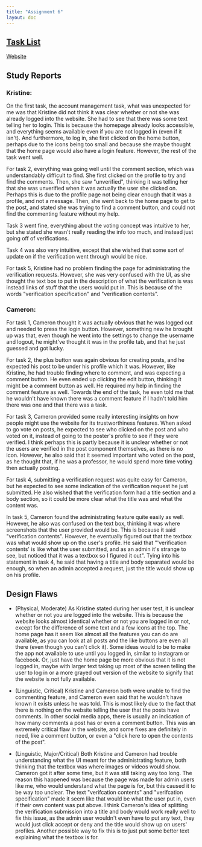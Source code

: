 ```yaml
---
title: "Assignment 6"
layout: doc
---
```


## [Task List](https://docs.google.com/spreadsheets/d/1upjspoVjjHvaycJIrtH6zwqx1awYiG1n3NW0FuEL4i0/edit?usp=sharing)

[Website](https://brainwave-frontend-eight.vercel.app/)

## Study Reports

### Kristine:

On the first task, the account management task, what was unexpected for me was that Kristine did not think it was clear
whether or not she was already logged into the website. She had to see that there was some text telling her to login.
This is because the homepage already looks accessible, and everything seems available even if you are not logged in (even
if it isn't). And furthermore, to log in, she first clicked on the home button, perhaps due to the icons being too small and
because she maybe thought that the home page would also have a login feature. However, the rest of the task went well.

For task 2, everything was going well until the comment section, which was understandably difficult to find. She first clicked
on the profile to try and find the comments. Then, she saw "unverified", thinking it was telling her that she was unverified
when it was actually the user she clicked on. Perhaps this is due to the profile page not being clear enough that it was a profile,
and not a message. Then, she went back to the home page to get to the post, and stated she was trying to find a comment button, and
could not find the commenting feature without my help.

Task 3 went fine, everything about the voting concept was intuitive to her, but she stated she wasn't really reading the info too
much, and instead just going off of verifications.

Task 4 was also very intuitive, except that she wished that some sort of update on if the verification went through would be nice.

For task 5, Kristine had no problem finding the page for administrating the verification requests. However, she was very confused
with the UI, as she thought the text box to put in the description of what the verification is was instead links of stuff that 
the users would put in. This is because of the words "verification specification" and "verification contents".

### Cameron:

For task 1, Cameron thought it was actually obvious that he was logged out and needed to press the login button. However, something
new he brought up was that, even though he went into the settings to change the username and logout, he might've thought it was
in the profile tab, and that he just guessed and got lucky.

For task 2, the plus button was again obvious for creating posts, and he expected his post to be under his profile which it was.
However, like Kristine, he had trouble finding where to comment, and was expecting a comment button. He even ended up clicking
the edit button, thinking it might be a comment button as well. He required my help in finding the comment feature as well.
Towards the end of the task, he even told me that he wouldn't have known there was a comment feature if I hadn't told him there
was one and that there was a task.

For task 3, Cameron provided some really interesting insights on how people might use the website for its trustworthiness features.
When asked to go vote on posts, he expected to see who clicked on the post and who voted on it, instead of going to the poster's
profile to see if they were verified. I think perhaps this is partly because it is unclear whether or not the users are verified
in the post component themselves, as there is no icon. However, he also said that it seemed important who voted on the post,
as he thought that, if he was a professor, he would spend more time voting then actually posting.

For task 4, submitting a verification request was quite easy for Cameron, but he expected to see some indication of the verification
request he just submitted. He also wished that the verification form had a title section and a body section, so it could be more
clear what the title was and what the content was.

In task 5, Cameron found the administrating feature quite easily as well. However, he also was confused on the text box,
thinking it was where screenshots that the user provided would be. This is because it said "verification contents". However,
he eventually figured out that the textbox was what would show up on the user's profile. He said that "'verification contents' is
like what the user submitted, and as an admin it's strange to see, but noticed that it was a textbox so I figured it out". Tying into
his statement in task 4, he said that having a title and body separated would be enough, so when an admin accepted a request,
just the title would show up on his profile.

## Design Flaws
- (Physical, Moderate) As Kristine stated during her user test, it is unclear whether or not you are logged into the website. 
This is because the website looks almost identical whether or not you are logged in or not, except for the difference of some text
and a few icons at the top. The home page has it seem like almost all the features you can do are available, as you can look at all
posts and the like buttons are even all there (even though you can't click it). Some ideas would to be to make the app not available
to use until you logged in, similar to instagram or facebook. Or, just have the home page be more obvious that it is not logged in,
maybe with larger text taking up most of the screen telling the user to log in or a more grayed out version of the website to signify
that the website is not fully available.

- (Linguistic, Critical) Kristine and Cameron both were unable to find the commenting feature, and Cameron even said that he wouldn't
have known it exists unless he was told. This is most likely due to the fact that there is nothing on the website telling the user
that the posts have comments. In other social media apps, there is usually an indication of how many comments a post has or even 
a comment button. This was an extremely critical flaw in the website, and some fixes are definitely in need, like a comment button,
or even a "click here to open the contents of the post".

- (Linguistic, Major/Critical) Both Kristine and Cameron had trouble understanding what the UI meant for the administrating feature,
both thinking that the textbox was where images or videos would show. Cameron got it after some time, but it was still taking way too long.
The reason this happened was because the page was made for admin users like me, who would understand what the page is for, but
this caused it to be way too unclear. The text "verifcation contents" and "verifcation specification" made it seem like that would
be what the user put in, even if their own content was put above. I think Cameron's idea of splitting the verification submission
into a title and body would work really well to fix this issue, as the admin user wouldn't even have to put any text, they would
just click accept or deny and the title would show up on users' profiles. Another possible way to fix this is to just put some
better text explaining what the textbox is for.